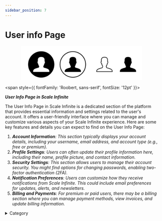 ```yaml
---
sidebar_position: 7
---
```




# User info Page

<p align="center">
  <img src="/img/vvdu.jpg" alt="Alt Text" width="400"/>
</p>

<span style={{ fontFamily: 'Roobert, sans-serif', fontSize: '12pt' }}>

_**User Info Page in Scale Infinite**_

The User Info Page in Scale Infinite is a dedicated section of the platform that provides essential information and settings related to the user's account. It offers a user-friendly interface where you can manage and customize various aspects of your Scale Infinite experience. Here are some key features and details you can expect to find on the User Info Page:

1. _**Account Information**: This section typically displays your account details, including your username, email address, and account type (e.g., free or premium)._
2. _**Profile Settings**: Users can often update their profile information here, including their name, profile picture, and contact information._
3. _**Security Settings**: This section allows users to manage their account security. You might find options for changing passwords, enabling two-factor authentication (2FA)._
4. _**Notification Preferences**: Users can customize how they receive notifications from Scale Infinite. This could include email preferences for updates, alerts, and newsletters._
5. _**Billing and Payments**: For premium or paid users, there may be a billing section where you can manage payment methods, view invoices, and update billing information._

<details>

<summary>Category</summary>

Kubernetes, cloud computing, DevOps, cloud services, hosting platform, container orchestration, cloud infrastructure, cloud deployment, cloud management, cloud technology, cloud solutions, user info

</details>

</span>

